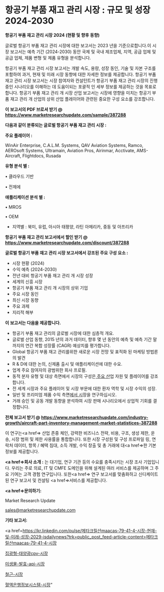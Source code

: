 # 항공기 부품 재고 관리 시장 : 규모 및 성장 2024-2030

<strong>항공기 부품 재고 관리 시장 2024 (현황 및 향후 동향)</strong>

글로벌 항공기 부품 재고 관리 시장에 대한 보고서는 2023 년을 기준으로합니다.이 시장 보고서는 예측 기간 (2024-2030) 동안 국제 및 국내 제조업체, 지역, 공급 업체 및 공급 업체, 제품 변형 및 제품 유형을 분석합니다.

항공기 부품 재고 관리 시장 보고서는 개발 속도, 용량, 성장 동인, 기술 및 자본 구조를 포함하여 과거, 현재 및 미래 시장 동향에 대한 자세한 정보를 제공합니다. 항공기 부품 재고 관리 시장 보고서는 시장 참여자와 컨설턴트가 항공기 부품 재고 관리 시장의 진행중인 시나리오를 이해하는 데 도움이되는 포괄적 인 세부 정보를 제공하는 것을 목표로합니다. 항공기 부품 재고 관리 개 시장 산업 보고서는 시장에 영향을 미치는 항공기 부품 재고 관리 개 산업의 상위 산업 플레이어와 관련된 중요한 구성 요소를 강조합니다.



<strong>이 보고서의 PDF 브로셔 받기 @ <a href=https://www.marketresearchupdate.com/sample/387288>https://www.marketresearchupdate.com/sample/387288</a></strong>



<strong>다음과 같이 분류되는 글로벌 항공기 부품 재고 관리 시장 :</strong>



<strong>주요 플레이어 :</strong>

WinAir Enterprise, C.A.L.M. Systems, QAV Aviation Systems, Ramco, AEROsoft Systems, Ultramain, Aviation Pros, Airinmar, Acctivate, AMS-Aircraft, Flightdocs, Rusada



<strong>유형 분석 별 :</strong>

• 클라우드 기반

• 전제에



<strong>애플리케이션 분석 별 :</strong>

• MROS

• OEM

<ul>
  <li>지역별 : 북미, 유럽, 아시아 태평양, 라틴 아메리카, 중동 및 아프리카</li>
</ul>


<strong>항공기 부품 재고 관리 보고서에서 할인 받기 @ <a href=https://www.marketresearchupdate.com/discount/387288>https://www.marketresearchupdate.com/discount/387288</a></strong>



<strong>글로벌 항공기 부품 재고 관리 시장 보고서에서 강조된 주요 구성 요소 :</strong>
<ul>
  <li>시장 현황 (2024)</li>
  <li>수익 예측 (2024-2030)</li>
  <li>전년 대비 항공기 부품 재고 관리 개 시장 성장</li>
  <li>세계의 신흥 시장</li>
  <li>항공기 부품 재고 관리 개 시장의 상위 기업</li>
  <li>주요 시장 동인</li>
  <li>최신 시장 동향</li>
  <li>주요 과제</li>
  <li>지리적 해부</li>
</ul>


<strong>이 보고서는 다음을 제공합니다.</strong>
<ul>
  <li>항공기 부품 재고 관리의 글로벌 시장에 대한 심층적 개요.</li>
  <li>글로벌 산업 동향, 2015 년의 과거 데이터, 향후 몇 년 동안의 예측 및 예측 기간 말까지의 연간 복합 성장률 (CAGR) 예상치를 평가합니다.</li>
  <li>Global 항공기 부품 재고 관리를위한 새로운 시장 전망 및 표적화 된 마케팅 방법론의 발견</li>
  <li>R &amp; D에 대한 논의, 신제품 출시 및 애플리케이션에 대한 수요.</li>
  <li>업계 주요 참여자의 광범위한 회사 프로필.</li>
  <li>동적 분자 유형 및 대상 측면에서 시장의 구성은<a href=> 주요 산</a>업 자원 및 플레이어를 강조합니다.</li>
  <li>전 세계 시장과 주요 플레이어 및 시장 부문에 대한 환자 역학 및 시장 수익의 성장.</li>
  <li>일반 및 프리미엄 제품 수익 측면<a href=>에서 시</a>장을 연구하십시오.</li>
  <li>거래 승인 및 공동 개발 동향을 분석하여 시장 판매 시나리오에서 상업적 기회를 결정합니다.</li>
</ul>



<strong>전체 보고서 받기 @ <a href=https://www.marketresearchupdate.com/industry-growth/aircraft-part-inventory-management-market-statistices-387288>https://www.marketresearchupdate.com/industry-growth/aircraft-part-inventory-management-market-statistices-387288</a></strong>

이 연구는<a href=> 산업 존중</a> 체인, 강력한 비즈니스 전략, 비용, 구조, 생성 제한, 운송, 시장 범위 및 제한 사용률을 통합합니다. 또한 시장 구성원 및 구성 프로파일 링, 연락처 데이터, 항목 / 혜택 침대, 소득 개발, 수익 창출 및 총 거래에 대<a href=>한 기본 </a>정보를 제공합니다.



<strong><a href=>회사 소</a>개 :</strong>
는 대기업, 연구 기관 등의 수요를 충족시키는 시장 조사 기업입니다. 우리는 주로 의료, IT 및 CMFE 도메인을 위해 설계된 여러 서비스를 제공하며 그 주요 기여는 고객 경험 연구입니다. 또한<a href=> 연구 보</a>고서를 맞춤화하고 신디케이트 된 연구 보고서 및 컨설팅 <a href=>서비스</a>를 제공합니다.



<strong><a href=>문의하기:</a></strong>

Market Research Update

sales@marketresearchupdate.com



<strong>기타 보고서:</strong>

<a href=https://kr.linkedin.com/pulse/메타크릴산maacas-79-41-4-시장-현재-및-미래-성장-2029-isdailynews?trk=public_post_feed-article-content>메타크릴산maacas-79-41-4-시장</a>

<a href=https://www.linkedin.com/pulse/집광형-태양광cpv-시장-진입-전략-및-위험-평가2029년-consumer-connection-compendium-ana/>집광형-태양광cpv-시장</a>

<a href=https://www.linkedin.com/pulse/미생물-발효-api-시장-경쟁-분석-및-성장-잠재력-2029-survey-spotlight-pro-24-analysis-l9kcf/>미생물-발효-api-시장</a>

<a href=https://www.linkedin.com/pulse/철근-시장-동향-및-성장-전망-consumer-connection-chronicles-24--pcvxf/>철근-시장</a>

<a href=https://www.linkedin.com/pulse/혈액은행정보시스템-시장-현재-및-미래-성장-2030-consumer-connection-chronicles-24--51jyc/>혈액은행정보시스템-시장</a>"

